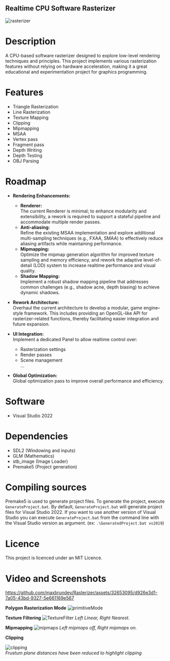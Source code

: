 ## Realtime CPU Software Rasterizer

![rasterizer](https://github.com/user-attachments/assets/5e4d9c2a-f825-4428-9464-f95a6d26f1dc)

# Description
A CPU-based software rasterizer designed to explore low-level rendering techniques and principles. This project implements various rasterization features without relying on hardware acceleration, making it a great educational and experimentation project for graphics programming.

# Features
- Triangle Rasterization
- Line Rasterization
- Texture Mapping
- Clipping
- Mipmapping
- MSAA
- Vertex pass
- Fragment pass
- Depth Writing
- Depth Testing
- OBJ Parsing

# Roadmap
- **Rendering Enhancements:**  
  - **Renderer:**  
    The current Renderer is minimal; to enhance modularity and extensibility, a rework is required to support a stateful pipeline and accommodate multiple render passes.
  - **Anti-aliasing:**  
    Refine the existing MSAA implementation and explore additional multi-sampling techniques (e.g., FXAA, SMAA) to effectively reduce aliasing artifacts while maintaining performance.
  - **Mipmapping:**  
    Optimize the mipmap generation algorithm for improved texture sampling and memory efficiency, and rework the adaptive level-of-detail (LOD) system to increase realtime performance and visual quality.
  - **Shadow Mapping:**  
    Implement a robust shadow mapping pipeline that addresses common challenges (e.g., shadow acne, depth biasing) to achieve dynamic shadows.

- **Rework Architecture:**  
  Overhaul the current architecture to develop a modular, game engine–style framework. This includes providing an OpenGL-like API for rasterizer-related functions, thereby facilitating easier integration and future expansion.

- **UI Integration:**  
  Implement a dedicated Panel to allow realtime control over:
  - Rasterization settings
  - Render passes
  - Scene management  
  ...

- **Global Optimization:**  
Global optimization pass to improve overall performance and efficiency.

# Software
- Visual Studio 2022

# Dependencies
- SDL2 (Windowing and inputs)
- GLM (Mathematics)
- stb_image (Image Loader)
- Premake5 (Project generation)

# Compiling sources
Premake5 is used to generate project files.
To generate the project, execute `GenerateProject.bat`. By default, `GenerateProject.bat` will generate project files for Visual Studio 2022. If you want to use another version of Visual Studio you can execute `GenerateProject.bat` from the command line with the Visual Studio version as argument. (ex: `.\GeneratedProject.bat vs2019`)

# Licence
This project is licenced under an MIT Licence.

# Video and Screenshots
https://github.com/maxbrundev/Rasterizer/assets/32653095/d926e3d1-7a05-43bd-9327-5e661169e567

**Polygon Rasterization Mode**
![primitiveMode](https://github.com/user-attachments/assets/d3d75daa-4ea8-4e84-9cc6-651b9d64f77f)

**Texture Filtering**
![TextureFilter](https://github.com/maxbrundev/Rasterizer/assets/32653095/b9a5a633-657d-4205-8575-53fdfb76b4b3)
*Left Linear, Right Nearest.*

**Mipmapping**
![mipmaps](https://github.com/maxbrundev/Rasterizer/assets/32653095/2aae379f-106f-4db3-85b7-4c7882392c71)
*Left mipmaps off, Right mipmaps on.*

**Clipping**

![clipping](https://github.com/user-attachments/assets/b2ac8825-3ba7-47fa-930d-39986438a02c)  
*Frustum plane distances have been reduced to highlight clipping*
